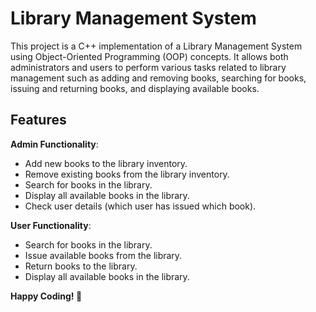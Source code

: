 # Library Management System

This project is a C++ implementation of a Library Management System using Object-Oriented Programming (OOP) concepts. It allows both administrators and users to perform various tasks related to library management such as adding and removing books, searching for books, issuing and returning books, and displaying available books.

## Features

**Admin Functionality**:

- Add new books to the library inventory.
- Remove existing books from the library inventory.
- Search for books in the library.
- Display all available books in the library.
- Check user details (which user has issued which book).

**User Functionality**:

- Search for books in the library.
- Issue available books from the library.
- Return books to the library.
- Display all available books in the library.

**Happy Coding! 🚀**

